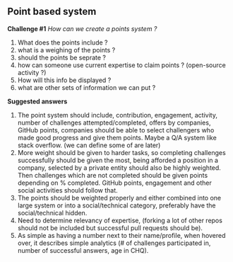 
## Point based system

__Challenge #1__ 
_How can we create a points system ?_
 
1. What  does the points include ? 
2. what is a weighing of the points ?
3. should the points be seprate ? 
4. how can someone use current expertise to claim points ? (open-source activity ?)
5. How will this info be displayed ? 
6. what are other sets of information we can put ?

__Suggested answers__

1. The point system should include, contribution, engagement, activity, number of challenges attempted/completed, offers by companies, GitHub points, companies should be able to select challengers who made good progress and give them points. Maybe a Q/A system like stack overflow.  (we can define some of are later)
2. More weight should be given to harder tasks, so completing challenges successfully should be given the most, being afforded a position in a company, selected by a private entity should also be highly weighted. Then challenges which are not completed should be given points depending on % completed. GitHub points, engagement and other social activities should follow that.
3. The points should be weighted properly and either combined into one large system or into a social/technical category, preferably have the social/technical hidden.
4. Need to determine relevancy of expertise, (forking a lot of other repos should not be included but successful pull requests should be).
5. As simple as having a number next to their name/profile, when hovered over, it describes simple analytics (# of challenges participated in, number of successful answers, age in CHQ).
